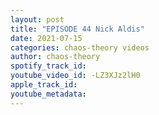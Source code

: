 ```yaml
---
layout: post
title: "EPISODE 44 Nick Aldis"
date: 2021-07-15
categories: chaos-theory videos
author: chaos-theory
spotify_track_id: 
youtube_video_id: -LZ3XJz2lH0
apple_track_id: 
youtube_metadata: 
---
```

